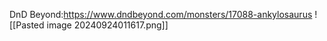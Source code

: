 DnD Beyond:https://www.dndbeyond.com/monsters/17088-ankylosaurus
![[Pasted image 20240924011617.png]]